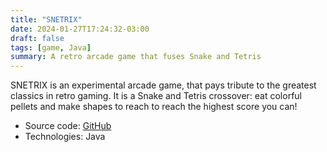 ```yaml
---
title: "SNETRIX"
date: 2024-01-27T17:24:32-03:00
draft: false
tags: [game, Java]
summary: A retro arcade game that fuses Snake and Tetris
---
```


SNETRIX is an experimental arcade game, that pays tribute to the greatest classics in retro gaming. It is a Snake and Tetris crossover: eat colorful pellets and make shapes to reach to reach the highest score you can!

- Source code: [GitHub](https://github.com/javalupe/snetrix-java)
- Technologies: Java
